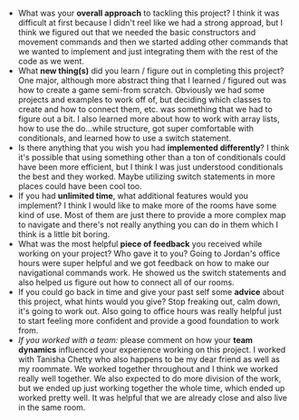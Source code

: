  - What was your **overall approach** to tackling this project?
    I think it was difficult at first because I didn't reel like we had a strong approad, but I think we figured out that we needed the basic constructors and movement commands and then we started adding other commands that we wanted to implement and just integrating them with the rest of the code as we went.
 - What **new thing(s)** did you learn / figure out in completing this project?
    One major, although more abstract thing that I learned / figured out was how to create a game semi-from scratch. Obviously we had some projects and examples to work off of, but deciding which classes to create and how to connect them, etc. was something that we had to figure out a bit. I also learned more about how to work with array lists, how to use the do...while structure, got super comfortable with conditionals, and learned how to use a switch statement.
 - Is there anything that you wish you had **implemented differently**?
    I think it's possible that using something other than a ton of conditionals could have been more efficient, but I think I was just understood conditionals the best and they worked. Maybe utilizing switch statements in more places could have been cool too.
 - If you had **unlimited time**, what additional features would you implement?
    I think I would like to make more of the rooms have some kind of use. Most of them are just there to provide a more complex map to navigate and there's not really anything you can do in them which I think is a little bit boring.
 - What was the most helpful **piece of feedback** you received while working on your project? Who gave it to you?
    Going to Jordan's office hours were super helpful and we got feedback on how to make our navigational commands work. He showed us the switch statements and also helped us figure out how to connect all of our rooms.
 - If you could go back in time and give your past self some **advice** about this project, what hints would you give?
    Stop freaking out, calm down, it's going to work out. Also going to office hours was really helpful just to start feeling more confident and provide a good foundation to work from.
 - _If you worked with a team:_ please comment on how your **team dynamics** influenced your experience working on this project.
    I worked with Tanisha Chetty who also happens to be my dear friend as well as my roommate. We worked together throughout and I think we worked really well together. We also expected to do more division of the work, but we ended up just working together the whole time, which ended up worked pretty well. It was helpful that we are already close and also live in the same room.
